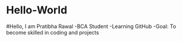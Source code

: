 # Hello-World
#Hello, I am Pratibha Rawal
-BCA Student
-Learning GitHub
-Goal: To become skilled in coding and projects
